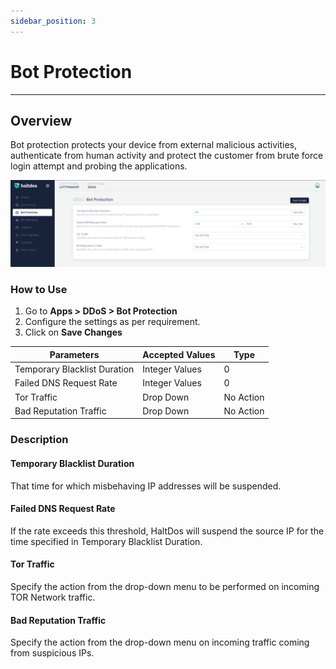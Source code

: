 ```yaml
---
sidebar_position: 3
---
```


# Bot Protection

---

## Overview 

Bot protection protects your device from external malicious activities, authenticate from human activity and protect the customer from brute force login attempt and probing the applications.

![bot_protection](\img\ddos\v7\docs\botprotection.png)

### How to Use

1. Go to **Apps > DDoS > Bot Protection**
2. Configure the settings as per requirement.
3. Click on **Save Changes**

| Parameters                   | Accepted Values  | Type      |
|------------------------------|------------------|-----------|
| Temporary Blacklist Duration | Integer Values   | 0         |
| Failed DNS Request Rate      | Integer Values   | 0         |
| Tor Traffic                  | Drop Down        | No Action |
| Bad Reputation Traffic       | Drop Down        | No Action |

### Description

#### Temporary Blacklist Duration

That time for which misbehaving IP addresses will be suspended.

#### Failed DNS Request Rate

If the rate exceeds this threshold, HaltDos will suspend the source IP for the time specified in Temporary Blacklist Duration.

#### Tor Traffic

Specify the action from the drop-down menu to be performed on incoming TOR Network traffic.

#### Bad Reputation Traffic

Specify the action from the drop-down menu on incoming traffic coming from suspicious IPs.